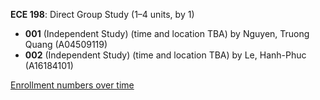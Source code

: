 **ECE 198**: Direct Group Study (1–4 units, by 1)

- **001** (Independent Study) (time and location TBA) by Nguyen, Truong Quang (A04509119)
- **002** (Independent Study) (time and location TBA) by Le, Hanh-Phuc (A16184101)

[Enrollment numbers over time](./ECE198.tsv)
